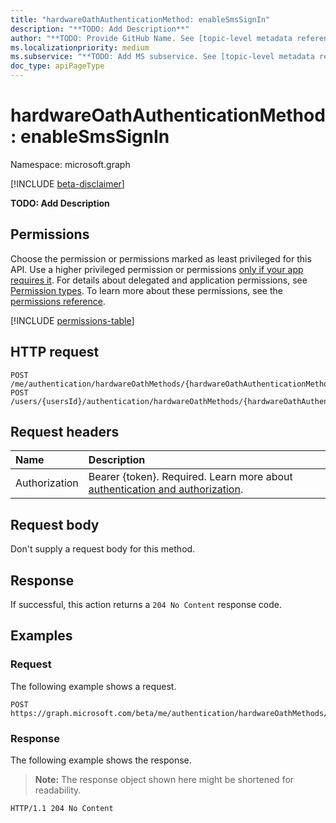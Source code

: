 ```yaml
---
title: "hardwareOathAuthenticationMethod: enableSmsSignIn"
description: "**TODO: Add Description**"
author: "**TODO: Provide GitHub Name. See [topic-level metadata reference](https://aka.ms/msgo?pagePath=Document-APIs/Guidelines/Metadata)**"
ms.localizationpriority: medium
ms.subservice: "**TODO: Add MS subservice. See [topic-level metadata reference](https://aka.ms/msgo?pagePath=Document-APIs/Guidelines/Metadata)**"
doc_type: apiPageType
---
```


# hardwareOathAuthenticationMethod: enableSmsSignIn

Namespace: microsoft.graph

[!INCLUDE [beta-disclaimer](../../includes/beta-disclaimer.md)]

**TODO: Add Description**

## Permissions

Choose the permission or permissions marked as least privileged for this API. Use a higher privileged permission or permissions [only if your app requires it](/graph/permissions-overview#best-practices-for-using-microsoft-graph-permissions). For details about delegated and application permissions, see [Permission types](/graph/permissions-overview#permission-types). To learn more about these permissions, see the [permissions reference](/graph/permissions-reference).

<!-- {
  "blockType": "permissions",
  "name": "hardwareoathauthenticationmethod-enablesmssignin-permissions"
}
-->
[!INCLUDE [permissions-table](../includes/permissions/hardwareoathauthenticationmethod-enablesmssignin-permissions.md)]

## HTTP request

<!-- {
  "blockType": "ignored"
}
-->
``` http
POST /me/authentication/hardwareOathMethods/{hardwareOathAuthenticationMethodId}/enableSmsSignIn
POST /users/{usersId}/authentication/hardwareOathMethods/{hardwareOathAuthenticationMethodId}/enableSmsSignIn
```

## Request headers

|Name|Description|
|:---|:---|
|Authorization|Bearer {token}. Required. Learn more about [authentication and authorization](/graph/auth/auth-concepts).|

## Request body

Don't supply a request body for this method.

## Response

If successful, this action returns a `204 No Content` response code.

## Examples

### Request

The following example shows a request.
<!-- {
  "blockType": "request",
  "name": "hardwareoathauthenticationmethodthis.enablesmssignin"
}
-->
``` http
POST https://graph.microsoft.com/beta/me/authentication/hardwareOathMethods/{hardwareOathAuthenticationMethodId}/enableSmsSignIn
```


### Response

The following example shows the response.
>**Note:** The response object shown here might be shortened for readability.
<!-- {
  "blockType": "response",
  "truncated": true
}
-->
``` http
HTTP/1.1 204 No Content
```

